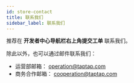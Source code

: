 ```yaml
---
id: store-contact
title: 联系我们
sidebar_label: 联系我们
---
```


推荐在 **开发者中心导航栏右上角提交工单** 联系我们。

除此以外，也可以通过邮件联系我们：

- 运营部邮箱： <operation@taptap.com>
- 商务合作邮箱： <cooperation@taptap.com>

